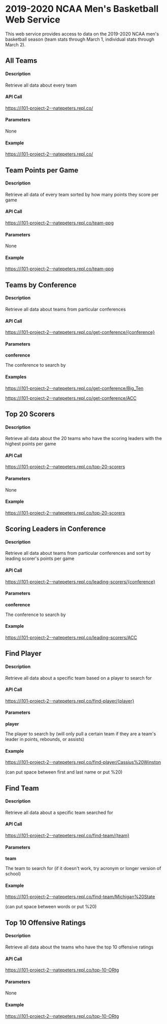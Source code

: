 # 2019-2020 NCAA Men's Basketball Web Service
This web service provides access to data on the 2019-2020 NCAA men's basketball season (team stats through March 1, individual stats through March 2).

## All Teams

#### Description
Retrieve all data about every team

#### API Call
https://i101-project-2--natepeters.repl.co/

#### Parameters
None

#### Example
https://i101-project-2--natepeters.repl.co/


## Team Points per Game

#### Description
Retrieve all data of every team sorted by how many points they score per game

#### API Call
https://i101-project-2--natepeters.repl.co/team-ppg

#### Parameters
None

#### Example
https://i101-project-2--natepeters.repl.co/team-ppg


## Teams by Conference

#### Description
Retrieve all data about teams from particular conferences

#### API Call
https://i101-project-2--natepeters.repl.co/get-conference/{conference}

#### Parameters
**conference**

The conference to search by

#### Examples
https://i101-project-2--natepeters.repl.co/get-conference/Big_Ten

https://i101-project-2--natepeters.repl.co/get-conference/ACC 


## Top 20 Scorers

#### Description
Retrieve all data about the 20 teams who have the scoring leaders with the highest points per game 

#### API Call
https://i101-project-2--natepeters.repl.co/top-20-scorers

#### Parameters
None

#### Example
https://i101-project-2--natepeters.repl.co/top-20-scorers


## Scoring Leaders in Conference

#### Description
Retrieve all data about teams from particular conferences and sort by leading scorer's points per game

#### API Call
https://i101-project-2--natepeters.repl.co/leading-scorers/{conference}

#### Parameters
**conference**

The conference to search by

#### Example
https://i101-project-2--natepeters.repl.co/leading-scorers/ACC


## Find Player

#### Description
Retrieve all data about a specific team based on a player to search for

#### API Call
https://i101-project-2--natepeters.repl.co/find-player/{player}

#### Parameters
**player**

The player to search by (will only pull a certain team if they are a team's leader in points, rebounds, or assists)

#### Example
https://i101-project-2--natepeters.repl.co/find-player/Cassius%20Winston

(can put space between first and last name or put %20)


## Find Team

#### Description
Retrieve all data about a specific team searched for

#### API Call
https://i101-project-2--natepeters.repl.co/find-team/{team}

#### Parameters
**team**

The team to search for (if it doesn't work, try acronym or longer version of school)

#### Example
https://i101-project-2--natepeters.repl.co/find-team/Michigan%20State

(can put space between words or put %20)


## Top 10 Offensive Ratings

#### Description
Retrieve all data about the teams who have the top 10 offensive ratings

#### API Call
https://i101-project-2--natepeters.repl.co/top-10-ORtg

#### Parameters
None

#### Example
https://i101-project-2--natepeters.repl.co/top-10-ORtg
